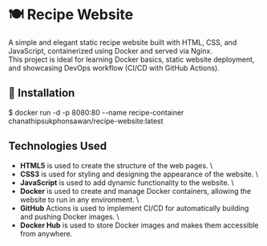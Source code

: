 # 🍽️ Recipe Website

A simple and elegant static recipe website built with HTML, CSS, and JavaScript, containerized using Docker and served via Nginx. \
This project is ideal for learning Docker basics, static website deployment, and showcasing DevOps workflow (CI/CD with GitHub Actions).

## 🚀 Installation

$ docker run -d -p 8080:80 --name recipe-container chanathipsukphonsawan/recipe-website:latest

## Technologies Used

- **HTML5** is used to create the structure of the web pages. \
- **CSS3** is used for styling and designing the appearance of the website. \
- **JavaScript** is used to add dynamic functionality to the website. \
- **Docker** is used to create and manage Docker containers, allowing the website to run in any environment. \
- **GitHub** Actions is used to implement CI/CD for automatically building and pushing Docker images. \
- **Docker Hub** is used to store Docker images and makes them accessible from anywhere.
